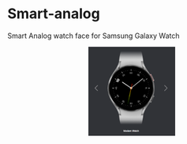 # Smart-analog
Smart Analog watch face for Samsung Galaxy Watch

<div align="center">
 <a href="https://github.com/alzemand">
 <img height="180em" src="https://github.com/Alzemand/Smart-analog/blob/main/rel%C3%B3gio.png"/>
</div>
